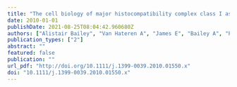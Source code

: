 ```yaml
---
title: "The cell biology of major histocompatibility complex class I assembly: towards a molecular understanding."
date: 2010-01-01
publishDate: 2021-08-25T08:04:42.960680Z
authors: ["Alistair Bailey", "Van Hateren A", "James E", "Bailey A", "Phillips A", "Dalchau N", "Elliott T"]
publication_types: ["2"]
abstract: ""
featured: false
publication: ""
url_pdf: "http://doi.org/10.1111/j.1399-0039.2010.01550.x"
doi: "10.1111/j.1399-0039.2010.01550.x"
---
```


